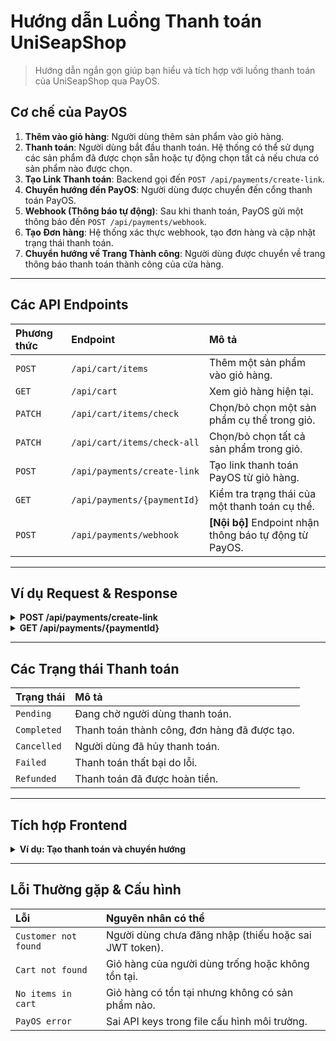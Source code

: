 # Hướng dẫn Luồng Thanh toán UniSeapShop

> Hướng dẫn ngắn gọn giúp bạn hiểu và tích hợp với luồng thanh toán của UniSeapShop qua PayOS.

## Cơ chế của PayOS

1. **Thêm vào giỏ hàng**: Người dùng thêm sản phẩm vào giỏ hàng.
2. **Thanh toán**: Người dùng bắt đầu thanh toán. Hệ thống có thể sử dụng các sản phẩm đã được chọn sẵn hoặc tự động
   chọn tất cả nếu chưa có sản phẩm nào được chọn.
3. **Tạo Link Thanh toán**: Backend gọi đến `POST /api/payments/create-link`.
4. **Chuyển hướng đến PayOS**: Người dùng được chuyển đến cổng thanh toán PayOS.
5. **Webhook (Thông báo tự động)**: Sau khi thanh toán, PayOS gửi một thông báo đến `POST /api/payments/webhook`.
6. **Tạo Đơn hàng**: Hệ thống xác thực webhook, tạo đơn hàng và cập nhật trạng thái thanh toán.
7. **Chuyển hướng về Trang Thành công**: Người dùng được chuyển về trang thông báo thanh toán thành công của cửa hàng.

---

## Các API Endpoints

| Phương thức | Endpoint                    | Mô tả                                                  |
|:------------|:----------------------------|:-------------------------------------------------------|
| `POST`      | `/api/cart/items`           | Thêm một sản phẩm vào giỏ hàng.                        |
| `GET`       | `/api/cart`                 | Xem giỏ hàng hiện tại.                                 |
| `PATCH`     | `/api/cart/items/check`     | Chọn/bỏ chọn một sản phẩm cụ thể trong giỏ.            |
| `PATCH`     | `/api/cart/items/check-all` | Chọn/bỏ chọn tất cả sản phẩm trong giỏ.                |
| `POST`      | `/api/payments/create-link` | Tạo link thanh toán PayOS từ giỏ hàng.                 |
| `GET`       | `/api/payments/{paymentId}` | Kiểm tra trạng thái của một thanh toán cụ thể.         |
| `POST`      | `/api/payments/webhook`     | **[Nội bộ]** Endpoint nhận thông báo tự động từ PayOS. |

---

## Ví dụ Request & Response

<details>
<summary><strong>POST /api/payments/create-link</strong></summary>

**Request Body (Dữ liệu gửi đi):**

```json
{
  "shipAddress": "123 Đường ABC, Quận 1, TP.HCM",
  "paymentGateway": 0
}
```

**Success Response (Phản hồi thành công):**

```json
{
  "isSuccess": true,
  "value": {
    "code": "200",
    "message": "Tạo link thanh toán thành công",
    "data": "https://pay.payos.vn/web/..."
  }
}
```

</details>

<details>
<summary><strong>GET /api/payments/{paymentId}</strong></summary>

**Success Response (Phản hồi thành công):**

```json
{
  "isSuccess": true,
  "value": {
    "data": {
      "paymentId": "đây-là-guid",
      "orderId": "đây-là-guid",
      "status": "Completed",
      "paymentUrl": "https://pay.payos.vn/web/...",
      "amount": 150000,
      "createdAt": "2024-10-07T10:30:00Z",
      "updatedAt": "2024-10-07T10:31:00Z"
    }
  }
}
```

</details>

---

## Các Trạng thái Thanh toán

| Trạng thái  | Mô tả                                        |
|:------------|:---------------------------------------------|
| `Pending`   | Đang chờ người dùng thanh toán.              |
| `Completed` | Thanh toán thành công, đơn hàng đã được tạo. |
| `Cancelled` | Người dùng đã hủy thanh toán.                |
| `Failed`    | Thanh toán thất bại do lỗi.                  |
| `Refunded`  | Thanh toán đã được hoàn tiền.                |

---

## Tích hợp Frontend

<details>
<summary><strong>Ví dụ: Tạo thanh toán và chuyển hướng</strong></summary>

```javascript
// 1. Gọi backend để tạo link thanh toán
async function createPayment() {
  try {
    const response = await fetch('/api/payments/create-link', {
      method: 'POST',
      headers: {
        'Authorization': `Bearer ${your_jwt_token}`,
        'Content-Type': 'application/json'
      },
      body: JSON.stringify({
        shipAddress: '123 Đường ABC, Quận 1, TP.HCM',
        paymentGateway: 0
      })
    });

    const result = await response.json();

    if (result.isSuccess) {
      // 2. Chuyển hướng người dùng đến URL của PayOS
      window.location.href = result.value.data;
    } else {
      console.error('Tạo link thanh toán thất bại:', result.value.message);
    }
  } catch (error) {
    console.error('Đã xảy ra lỗi:', error);
  }
}
```

</details>

---

## Lỗi Thường gặp & Cấu hình

| Lỗi                  | Nguyên nhân có thể                                    |
|:---------------------|:------------------------------------------------------|
| `Customer not found` | Người dùng chưa đăng nhập (thiếu hoặc sai JWT token). |
| `Cart not found`     | Giỏ hàng của người dùng trống hoặc không tồn tại.     |
| `No items in cart`   | Giỏ hàng có tồn tại nhưng không có sản phẩm nào.      |
| `PayOS error`        | Sai API keys trong file cấu hình môi trường.          |
